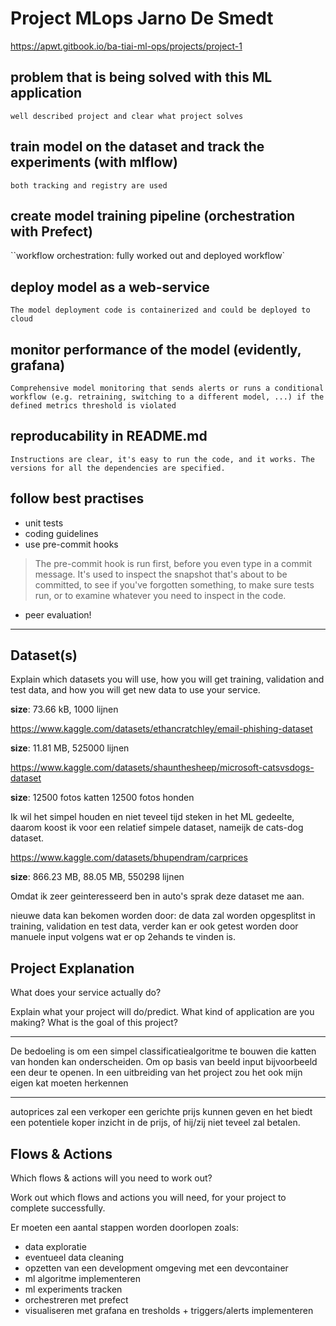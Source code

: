 # Project MLops Jarno De Smedt
https://apwt.gitbook.io/ba-tiai-ml-ops/projects/project-1

## problem that is being solved with this ML application
`well described project and clear what project solves`

## train model on the dataset and track the experiments (with mlflow)
`both tracking and registry are used`

## create model training pipeline (orchestration with Prefect)
``workflow orchestration: fully worked out and deployed workflow`

## deploy model as a web-service
`The model deployment code is containerized and could be deployed to cloud`

## monitor performance of the model (evidently, grafana)
`Comprehensive model monitoring that sends alerts or runs a conditional workflow (e.g. retraining, switching to a different model, ...) if the defined metrics threshold is violated`

## reproducability in README.md
`Instructions are clear, it's easy to run the code, and it works. The versions for all the dependencies are specified.`

## follow best practises
- unit tests
- coding guidelines
- use pre-commit hooks
> The pre-commit hook is run first, before you even type in a commit message. It's used to inspect the snapshot that's about to be committed, to see if you've forgotten something, to make sure tests run, or to examine whatever you need to inspect in the code.

- peer evaluation!

--------------------------------------------------------------

## Dataset(s)
Explain which datasets you will use, how you will get training, validation and test data, and how you will get new data to use your service.

[](https://www.kaggle.com/datasets/jayaantanaath/student-habits-vs-academic-performance)

**size**: 73.66 kB, 1000 lijnen

https://www.kaggle.com/datasets/ethancratchley/email-phishing-dataset

**size**: 11.81 MB, 525000 lijnen

https://www.kaggle.com/datasets/shaunthesheep/microsoft-catsvsdogs-dataset

**size**: 12500 fotos katten 12500 fotos honden

Ik wil het simpel houden en niet teveel tijd steken in het ML gedeelte, daarom koost ik voor een relatief simpele dataset, nameijk de cats-dog dataset. 

https://www.kaggle.com/datasets/bhupendram/carprices

**size**: 866.23 MB, 88.05 MB, 550298 lijnen

Omdat ik zeer geinteresseerd ben in auto's sprak deze dataset me aan. 

nieuwe data kan bekomen worden door:
de data zal worden opgesplitst in training, validation en test data, verder kan er ook getest worden door manuele input volgens wat er op 2ehands te vinden is.




## Project Explanation
What does your service actually do?

Explain what your project will do/predict. What kind of application are you making? What is the goal of this project?

--- 

De bedoeling is om een simpel classificatiealgoritme te bouwen die katten van honden kan onderscheiden. Om op basis van beeld input bijvoorbeeld een deur te openen. In een uitbreiding van het project zou het ook mijn eigen kat moeten herkennen

---

autoprices zal een verkoper een gerichte prijs kunnen geven en het biedt een potentiele koper inzicht in de prijs, of hij/zij niet teveel zal betalen.

## Flows & Actions
Which flows & actions will you need to work out?

Work out which flows and actions you will need, for your project to complete successfully.


Er moeten een aantal stappen worden doorlopen zoals:
- data exploratie
- eventueel data cleaning
- opzetten van een development omgeving met een devcontainer
- ml algoritme implementeren
- ml experiments tracken 
- orchestreren met prefect
- visualiseren met grafana en tresholds + triggers/alerts implementeren